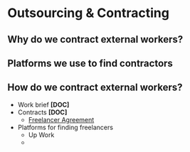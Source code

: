 # Outsourcing & Contracting

## Why do we contract external workers?

## Platforms we use to find contractors

## How do we contract external workers?

* Work brief **\[DOC\]**
* Contracts **\[DOC\]**
  * [Freelancer Agreement](https://docs.google.com/document/d/1ARfaCqqRKvQ1_d2OuOy8hrlM0g62L-tNdhp7G_UM9Lk/edit#heading=h.8p0jdys70c9d)
* Platforms for finding freelancers
  * Up Work
  * 

